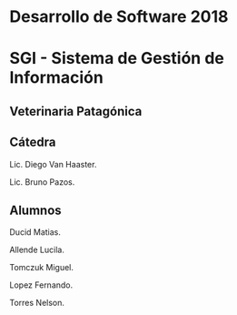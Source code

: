 # Desarrollo de Software 2018

# SGI - Sistema de Gestión de Información 

## Veterinaria Patagónica

## Cátedra

  Lic. Diego Van Haaster.
  
  Lic. Bruno Pazos.
  
  
## Alumnos

  Ducid Matias.
  
  Allende Lucila.
  
  Tomczuk Miguel.
  
  Lopez Fernando.
  
  Torres Nelson.
  

